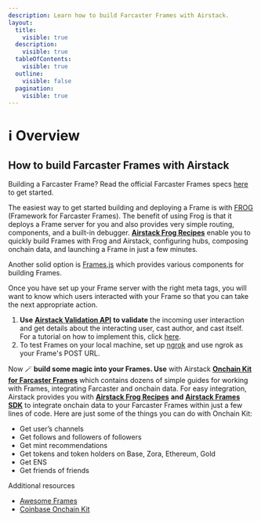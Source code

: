 ```yaml
---
description: Learn how to build Farcaster Frames with Airstack.
layout:
  title:
    visible: true
  description:
    visible: true
  tableOfContents:
    visible: true
  outline:
    visible: false
  pagination:
    visible: true
---
```


# ℹ️ Overview

## How to build Farcaster Frames with Airstack

Building a Farcaster Frame? Read the official Farcaster Frames specs [here](https://docs.farcaster.xyz/learn/what-is-farcaster/frames) to get started.

The easiest way to get started building and deploying a Frame is with [FROG](https://www.paradigm.xyz/2024/02/frames) (Framework for Farcaster Frames). The benefit of using Frog is that it deploys a Frame server for you and also provides very simple routing, components, and a built-in debugger. [**Airstack Frog Recipes**](airstack-frog-recipes-and-middleware/) enable you to quickly build Frames with Frog and Airstack, configuring hubs, composing onchain data, and launching a Frame in just a few minutes.

Another solid option is [Frames.js](https://framesjs.org/) which provides various components for building Frames.

Once you have set up your Frame server with the right meta tags, you will want to know which users interacted with your Frame so that you can take the next appropriate action.

1. **Use** [**Airstack Validation API**](../guides/farcaster/frames-validator.md) **to validate** the incoming user interaction and get details about the interacting user, cast author, and cast itself. For a tutorial on how to implement this, click [here](../guides/farcaster/frames-validator.md).&#x20;
2. To test Frames on your local machine, set up [ngrok](https://ngrok.com/download) and use ngrok as your Frame's POST URL.

Now 🪄 **build some magic into your Frames. Use** with Airstack [**Onchain Kit for Farcaster Frames**](https://docs.airstack.xyz/airstack-docs-and-faqs/guides/farcaster/airstack-onchain-kit-for-farcaster-frames) which contains dozens of simple guides for working with Frames, integrating Farcaster and onchain data. For easy integration, Airstack provides you with [**Airstack Frog Recipes**](airstack-frog-recipes-and-middleware/) **and** [**Airstack Frames SDK**](https://github.com/Airstack-xyz/airstack-frames-sdk) to integrate onchain data to your Farcaster Frames within just a few lines of code. Here are just some of the things you can do with Onchain Kit:

- Get user’s channels
- Get follows and followers of followers
- Get mint recommendations
- Get tokens and token holders on Base, Zora, Ethereum, Gold
- Get ENS
- Get friends of friends

Additional resources

- [Awesome Frames](https://github.com/davidfurlong/awesome-frames)
- [Coinbase Onchain Kit](https://onchainkit.xyz/)
